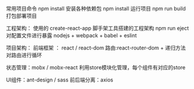 
常用项目命令
npm install 安装各种依赖包
npm install 运行项目
npm run build 打包部署项目

工程架构：
使用的 create-react-app 脚手架工具搭建的工程架构
npm run eject 对配置文件进行暴露
nodejs + webpack + babel + eslint


项目架构：
前端框架 ： react / react-dom
路由:react-router-dom + 递归方法对路由进行循环

状态管理：mobx / mobx-react
利用store模块化管理，每个组件有对应的store

UI组件：ant-design / sass
前后端分离：axios